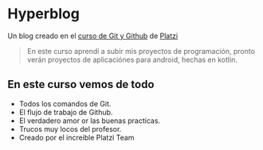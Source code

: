 # Hyperblog
Un blog creado en el [curso de Git y Github](https://platzi.com/cursos/git-github/ 'curso de Git y Github') de [Platzi](https://platzi.com/ 'Platzi')
>En este curso aprendí a subir mis proyectos de programación, pronto verán proyectos de aplicaciónes para android, hechas en kotlin.
>

## En este curso vemos de todo
* Todos los comandos de Git.
* El flujo de trabajo de Github.
* El verdadero amor or las buenas practicas.
* Trucos muy locos del profesor.
* Creado por el increible Platzi Team
